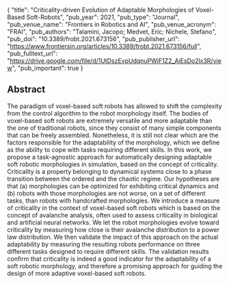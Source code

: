 {
  "title": "Criticality-driven Evolution of Adaptable Morphologies of Voxel-Based Soft-Robots",
  "pub_year": 2021,
  "pub_type": "Journal",
  "pub_venue_name": "Frontiers in Robotics and AI",
  "pub_venue_acronym": "FRAI",
  "pub_authors": "Talamini, Jacopo; Medvet, Eric; Nichele, Stefano",
  "pub_doi": "10.3389/frobt.2021.673156",
  "pub_publisher_url": "https://www.frontiersin.org/articles/10.3389/frobt.2021.673156/full",
  "pub_fulltext_url": "https://drive.google.com/file/d/1UtDszEvpUdqnuPWiF1Z2_AiEsDo2lx3R/view",
  "pub_important": true
}

## Abstract
The paradigm of voxel-based soft robots has allowed to shift the complexity from the control algorithm to the robot morphology itself. The bodies of voxel-based soft robots are extremely versatile and more adaptable than the one of traditional robots, since they consist of many simple components that can be freely assembled. Nonetheless, it is still not clear which are the factors responsible for the adaptability of the morphology, which we define as the ability to cope with tasks requiring different skills. In this work, we propose a task-agnostic approach for automatically designing adaptable soft robotic morphologies in simulation, based on the concept of criticality. Criticality is a property belonging to dynamical systems close to a phase transition between the ordered and the chaotic regime. Our hypotheses are that (a) morphologies can be optimized for exhibiting critical dynamics and (b) robots with those morphologies are not worse, on a set of different tasks, than robots with handcrafted morphologies. We introduce a measure of criticality in the context of voxel-based soft robots which is based on the concept of avalanche analysis, often used to assess criticality in biological and artificial neural networks. We let the robot morphologies evolve toward criticality by measuring how close is their avalanche distribution to a power law distribution. We then validate the impact of this approach on the actual adaptability by measuring the resulting robots performance on three different tasks designed to require different skills. The validation results confirm that criticality is indeed a good indicator for the adaptability of a soft robotic morphology, and therefore a promising approach for guiding the design of more adaptive voxel-based soft robots.
